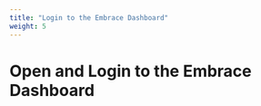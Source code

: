 ```yaml
---
title: "Login to the Embrace Dashboard"
weight: 5
---
```


# Open and Login to the Embrace Dashboard
